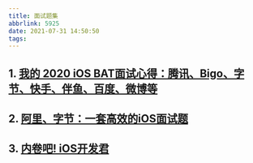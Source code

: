 ```yaml
---
title: 面试题集
abbrlink: 5925
date: 2021-07-31 14:50:50
tags:
---
```


## 1. [我的 2020 iOS BAT面试心得：腾讯、Bigo、字节、快手、伴鱼、百度、微博等](https://www.cnblogs.com/Julday/p/13230427.html)

## 2. [阿里、字节：一套高效的iOS面试题](https://my.oschina.net/u/4229509/blog/3194840)

## 3. [内卷吧! iOS开发君](https://juejin.cn/post/7003689115413643295?utm_source=gold_browser_extension)
